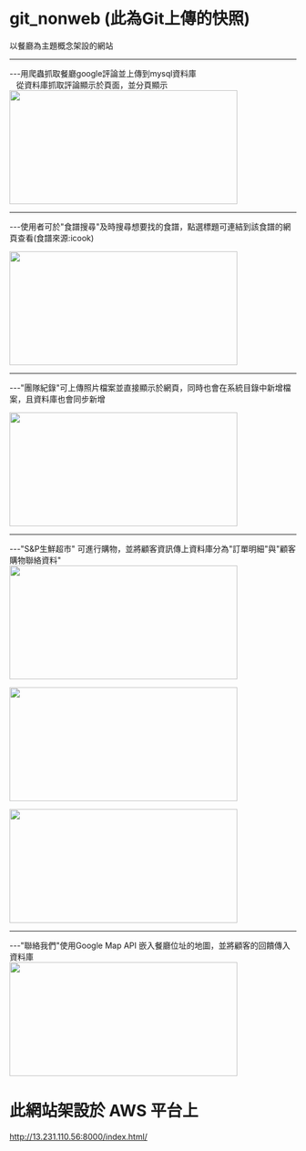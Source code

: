 # git_nonweb (此為Git上傳的快照)
以餐廳為主題概念架設的網站<br>
<hr>
---用爬蟲抓取餐廳google評論並上傳到mysql資料庫<br>
&nbsp;&nbsp;   從資料庫抓取評論顯示於頁面，並分頁顯示<br>
<img src="https://user-images.githubusercontent.com/97113101/159981982-cbcbdf0c-10b4-44e2-bbd6-730343454e59.png" width="400" height="200" /><br/>
<hr>
---使用者可於"食譜搜尋"及時搜尋想要找的食譜，點選標題可連結到該食譜的網頁查看(食譜來源:icook)<br>

<img src="https://user-images.githubusercontent.com/97113101/159980475-b4796c97-9a83-4bdb-a38d-2ebc15964e27.png" width="400" height="200" /><br/>
<hr>
---"團隊紀錄"可上傳照片檔案並直接顯示於網頁，同時也會在系統目錄中新增檔案，且資料庫也會同步新增<br>

<img src="https://user-images.githubusercontent.com/97113101/159982286-6b5d459b-434c-4b56-af31-2d062a99d6e9.png" width="400" height="200" /><br/>
<hr>
---"S&P生鮮超市" 可進行購物，並將顧客資訊傳上資料庫分為"訂單明細"與"顧客購物聯絡資料"<br>
<img src="https://user-images.githubusercontent.com/97113101/159983808-c1508c85-53c0-4c38-8154-fdd134ccbf17.png" width="400" height="200" /><br/>

<img src="https://user-images.githubusercontent.com/97113101/159983830-98a615d2-3e6b-464d-8e7d-7391740ea459.png" width="400" height="200" /><br/>

<img src="https://user-images.githubusercontent.com/97113101/159983848-95f95b71-a362-4043-90b6-d9bd2567b14d.png" width="400" height="200" /><br/>
<hr>
---"聯絡我們"使用Google Map API 嵌入餐廳位址的地圖，並將顧客的回饋傳入資料庫<br>
<img src="https://user-images.githubusercontent.com/97113101/159983864-c21aad08-88af-403d-9b76-f6e10d03a291.png" width="400" height="200" /><br/>

# 此網站架設於 AWS 平台上
http://13.231.110.56:8000/index.html/

